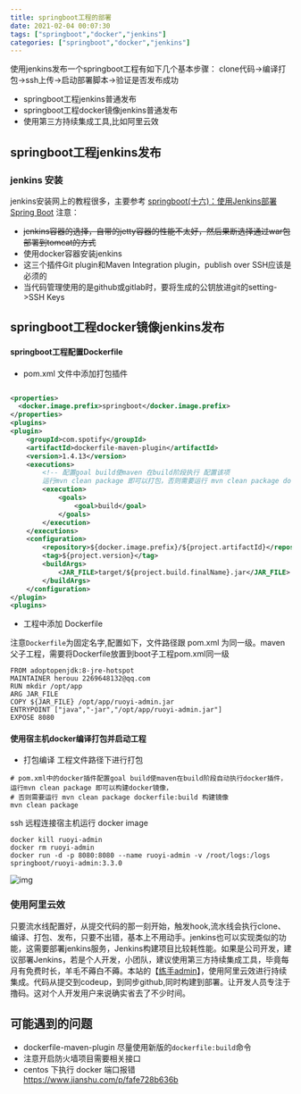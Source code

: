 ```yaml
---
title: springboot工程的部署 
date: 2021-02-04 00:07:30 
tags: ["springboot","docker","jenkins"]
categories: ["springboot","docker","jenkins"]
---
```

使用jenkins发布一个springboot工程有如下几个基本步骤： clone代码->编译打包->ssh上传->启动部署脚本->验证是否发布成功
<!--more-->
* springboot工程jenkins普通发布
* springboot工程docker镜像jenkins普通发布
* 使用第三方持续集成工具,比如阿里云效

## springboot工程jenkins发布
### jenkins 安装
jenkins安装网上的教程很多，主要参考
[springboot(十六)：使用Jenkins部署Spring Boot](http://www.ityouknow.com/springboot/2017/11/11/spring-boot-jenkins.html )
注意：

* ~~jenkins容器的选择，自带的jetty容器的性能不太好，然后果断选择通过war包部署到tomcat的方式~~
* 使用docker容器安装jenkins
* 这三个插件Git plugin和Maven Integration plugin，publish over SSH应该是必须的
* 当代码管理使用的是github或gitlab时，要将生成的公钥放进git的setting->SSH Keys


## springboot工程docker镜像jenkins发布

#### springboot工程配置Dockerfile

* pom.xml 文件中添加打包插件

```xml

<properties>
  <docker.image.prefix>springboot</docker.image.prefix>
</properties>
<plugins>
<plugin>
    <groupId>com.spotify</groupId>
    <artifactId>dockerfile-maven-plugin</artifactId>
    <version>1.4.13</version>
    <executions>
        <!-- 配置goal build使maven 在build阶段执行 配置该项 
        运行mvn clean package 即可以打包，否则需要运行 mvn clean package dockerfile:build -->
        <execution>
            <goals>
                <goal>build</goal>
            </goals>
        </execution>
    </executions>
    <configuration>
        <repository>${docker.image.prefix}/${project.artifactId}</repository>
        <tag>${project.version}</tag>
        <buildArgs>
            <JAR_FILE>target/${project.build.finalName}.jar</JAR_FILE>
        </buildArgs>
    </configuration>
</plugin>
<plugins>
```
* 工程中添加 Dockerfile

注意`Dockerfile`为固定名字,配置如下，文件路径跟 pom.xml 为同一级。maven父子工程，需要将Dockerfile放置到boot子工程pom.xml同一级

```
FROM adoptopenjdk:8-jre-hotspot
MAINTAINER herouu 2269648132@qq.com
RUN mkdir /opt/app
ARG JAR_FILE
COPY ${JAR_FILE} /opt/app/ruoyi-admin.jar
ENTRYPOINT ["java","-jar","/opt/app/ruoyi-admin.jar"]
EXPOSE 8080
```

#### 使用宿主机docker编译打包并启动工程

- 打包编译 工程文件路径下进行打包
```shell
# pom.xml中的docker插件配置goal build使maven在build阶段自动执行docker插件，运行mvn clean package 即可以构建docker镜像，
# 否则需要运行 mvn clean package dockerfile:build 构建镜像
mvn clean package
```
ssh 远程连接宿主机运行 docker image
```shell
docker kill ruoyi-admin
docker rm ruoyi-admin 
docker run -d -p 8080:8080 --name ruoyi-admin -v /root/logs:/logs springboot/ruoyi-admin:3.3.0
```
![img](https://bj.bcebos.com/v1/alertcode-blog/spring_boot工程在docker容器中启动/springboot-docker.png)


### 使用阿里云效
只要流水线配置好，从提交代码的那一刻开始，触发hook,流水线会执行clone、编译、打包、发布，只要不出错，基本上不用动手。jenkins也可以实现类似的功能，这需要部署jenkins服务，Jenkins构建项目比较耗性能。如果是公司开发，建议部署Jenkins，若是个人开发，小团队，建议使用第三方持续集成工具，毕竟每月有免费时长，羊毛不薅白不薅。本站的【[练手admin](http://101.200.79.90/)】，使用阿里云效进行持续集成。代码从提交到codeup，到同步github,同时构建到部署。让开发人员专注于撸码。这对个人开发用户来说确实省去了不少时间。

## 可能遇到的问题

- dockerfile-maven-plugin 尽量使用新版的`dockerfile:build`命令
- 注意开启防火墙项目需要相关接口
- centos 下执行 docker 端口报错
  https://www.jianshu.com/p/fafe728b636b
